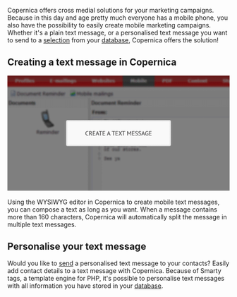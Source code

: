 Copernica offers cross medial solutions for your marketing campaigns.
Because in this day and age pretty much everyone has a mobile phone, you
also have the possibility to easily create mobile marketing campaigns.
Whether it's a plain text message, or a personalised text message you
want to send to a
[selection](./define-target-groups-with-selections.en.md "Segment using selections")
from your
[database](./creating-your-own-databases.en.md "Creating your own database"),
Copernica offers the solution!

Creating a text message in Copernica
------------------------------------

![](images/en-send-text-messages-copernica.gif)

Using the WYSIWYG editor in Copernica to create mobile text messages,
you can compose a text as long as you want. When a message contains more
than 160 characters, Copernica will automatically split the message in
multiple text messages.

Personalise your text message
-----------------------------

Would you like to
[send](./send-emailings-to-relations.en.md "Send emailings with Copernica")
a personalised text message to your contacts? Easily add contact details
to a text message with Copernica. Because of Smarty tags, a template
engine for PHP, it's possible to personalise text messages with all
information you have stored in
your [database](./creating-your-own-databases.en.md "Creating your own database").
